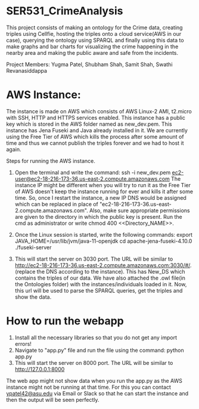 # SER531_CrimeAnalysis

This project consists of making an ontology for the Crime data, creating triples using Cellfie, hosting the triples onto a cloud service(AWS in our case), querying the ontology using SPARQL and finally using this data to make graphs and bar charts for visualizing the crime happening in the nearby area and making the public aware and safe from the incidents.

Project Members:
Yugma Patel, 
Shubham Shah, 
Samit Shah, 
Swathi Revanasiddappa 

# AWS Instance:
The instance is made on AWS which consists of AWS Linux-2 AMI, t2.micro with SSH, HTTP and HTTPS services enabled. This instance has a public key which is stored in the AWS folder named as new_dev.pem. This instance has Jena Fuseki and Java already installed in it. We are currently using the Free Tier of AWS which kills the process after some amount of time and thus we cannot publish the triples forever and we had to host it again.

Steps for running the AWS instance. 
1) Open the terminal and write the command: ssh -i new_dev.pem ec2-user@ec2-18-216-173-36.us-east-2.compute.amazonaws.com
   The instance IP might be different when you will try to run it as the Free Tier of AWS doesn't keep the instance running for ever and kills it after some time. So, once I restart the instance, a new IP DNS would be assigned which can be replaced in place of "ec2-18-216-173-36.us-east-2.compute.amazonaws.com". Also, make sure appropriate permissions are given to the directory in which the public key is present. Run the cmd as administrator or write chmod 400 <<Directory_NAME>>.
   
2) Once the Linux session is started, write the following commands:
    export JAVA_HOME=/usr/lib/jvm/java-11-openjdk
    cd apache-jena-fuseki-4.10.0
    ./fuseki-server
   
3) This will start the server on 3030 port. The URL will be similar to http://ec2-18-216-173-36.us-east-2.compute.amazonaws.com:3030/#/. (replace the DNS according to the instance). This has New_DS which contains the triples of our data. We have also attached the .owl file(in the Ontologies folder) with the instances/individuals loaded in it. Now, this url will be used to parse the SPARQL queries, get the triples and show the data. 


# How to run the webapp

1) Install all the necessary libraries so that you do not get any import errors!
2) Navigate to "app.py" file and run the file using the command:
    python app.py
3) This will start the server on 8000 port. The URL will be similar to http://127.0.0.1:8000

The web app might not show data when you run the app.py as the AWS instance might not be running at that time. For this you can contact ypatel42@asu.edu via Email or Slack so that he can start the instance and then the output will be seen perfectly. 

